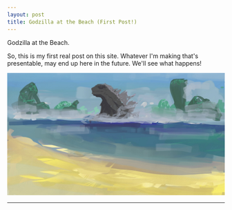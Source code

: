 ```yaml
---
layout: post
title: Godzilla at the Beach (First Post!)
---
```


Godzilla at the Beach.

So, this is my first real post on this site. Whatever I'm making that's presentable, may end up here in the future. We'll see what happens! 

<img src="../public/images/Godzilla_Beach.jpg"/>

-----
